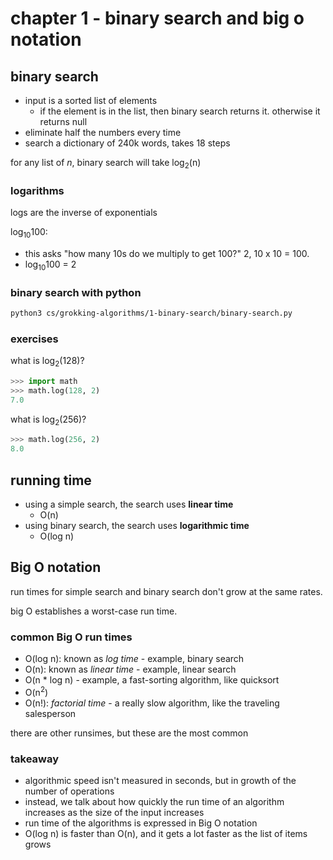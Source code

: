 # chapter 1 - binary search and big o notation

## binary search
- input is a sorted list of elements
    - if the element is in the list, then binary search returns it. otherwise it returns null
- eliminate half the numbers every time
- search a dictionary of 240k words, takes 18 steps

for any list of *n*, binary search will take log<sub>2</sub>(n)

### logarithms
logs are the inverse of exponentials

log<sub>10</sub>100:
- this asks "how many 10s do we multiply to get 100?" 2, 10 x 10 = 100. 
- log<sub>10</sub>100 = 2

### binary search with python
```bash
python3 cs/grokking-algorithms/1-binary-search/binary-search.py
```

### exercises
what is log<sub>2</sub>(128)?
```python
>>> import math
>>> math.log(128, 2)
7.0
```

what is log<sub>2</sub>(256)?
```python
>>> math.log(256, 2)
8.0
```

## running time
- using a simple search, the search uses **linear time**
  - O(n)
- using binary search, the search uses **logarithmic time**
  - O(log n)

## Big O notation
run times for simple search and binary search don't grow at the same rates.

big O establishes a worst-case run time.

### common Big O run times
- O(log n): known as *log time* - example, binary search
- O(n): known as *linear time* - example, linear search
- O(n * log n) - example, a fast-sorting algorithm, like quicksort
- O(n<sup>2</sup>)
- O(n!): *factorial time* - a really slow algorithm, like the traveling salesperson

there are other runsimes, but these are the most common

### takeaway
- algorithmic speed isn't measured in seconds, but in growth of the number of operations
- instead, we talk about how quickly the run time of an algorithm increases as the size of the input increases
- run time of the algorithms is expressed in Big O notation
- O(log n) is faster than O(n), and it gets a lot faster as the list of items grows